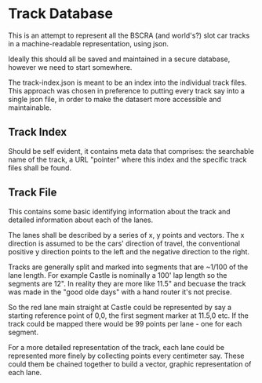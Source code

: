 # Track Database

This is an attempt to represent all the BSCRA (and world's?) slot car tracks in a machine-readable representation, using json.

Ideally this should all be saved and maintained in a secure database, however we need to start somewhere.

The track-index.json is meant to be an index into the individual track files. This approach was chosen in preference to putting every track say into a single json file, in order to make the datasert more accessible and maintainable.

## Track Index

Should be self evident, it contains meta data that comprises: the searchable name of the track, a URL "pointer" where this index and the specific track files shall be found.

## Track File

This contains some basic identifying information about the track and detailed information about each of the lanes. 

The lanes shall be described by a series of x, y points and vectors. The x direction is assumed to be the cars' direction of travel, the conventional positive y direction points to the left and the negative direction to the right.

Tracks are generally split and marked into segments that are ~1/100 of the lane length. For example Castle is nominally a 100' lap length so the segments are 12". In reality they are more like 11.5" and becuase the track was made in the "good olde days" with a hand router it's not precise.

So the red lane main straight at Castle could be represented by say a starting reference point of 0,0, the first segment marker at 11.5,0 etc. If the track could be mapped there would be 99 points per lane - one for each segment.

For a more detailed representation of the track, each lane could be represented more finely by collecting points every centimeter say. These could them be chained together to build a vector, graphic representation of each lane.
